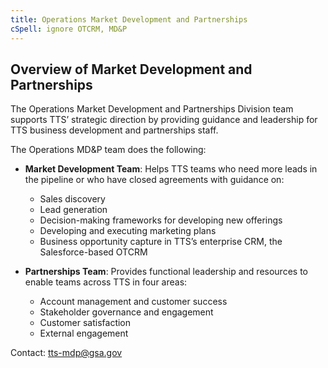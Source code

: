 ```yaml
---
title: Operations Market Development and Partnerships
cSpell: ignore OTCRM, MD&P
---
```



## Overview of Market Development and Partnerships

The Operations Market Development and Partnerships Division team supports TTS’ strategic direction by providing guidance and leadership for TTS business development and partnerships staff.

The Operations MD&P team does the following:

- **Market Development Team**: Helps TTS teams who need more leads in the pipeline or who have closed agreements with guidance on:
  - Sales discovery
  - Lead generation
  - Decision-making frameworks for developing new offerings
  - Developing and executing marketing plans
  - Business opportunity capture in TTS’s enterprise CRM, the Salesforce-based OTCRM

- **Partnerships Team**: Provides functional leadership and resources to enable teams across TTS in four areas:
  - Account management and customer success
  - Stakeholder governance and engagement
  - Customer satisfaction
  - External engagement

Contact: [tts-mdp@gsa.gov](mailto:tts-mdp@gsa.gov)
